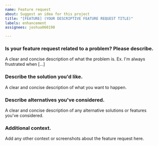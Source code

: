 ```yaml
---
name: Feature request
about: Suggest an idea for this project
title: "[FEATURE] (YOUR DESCRIPTIVE FEATURE REQUEST TITLE)"
labels: enhancement
assignees: joshua060198

---
```


### Is your feature request related to a problem? Please describe.
A clear and concise description of what the problem is. Ex. I'm always frustrated when [...]

### Describe the solution you'd like.
A clear and concise description of what you want to happen.

### Describe alternatives you've considered.
A clear and concise description of any alternative solutions or features you've considered.

### Additional context.
Add any other context or screenshots about the feature request here.
